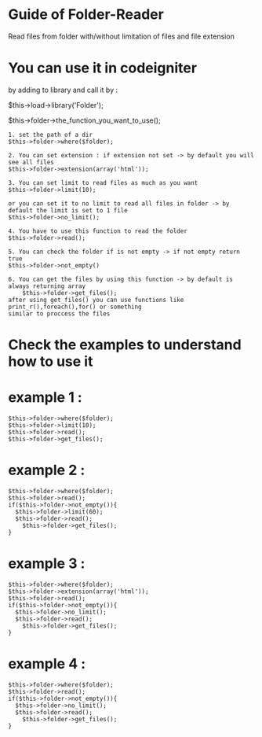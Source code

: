 # Guide of Folder-Reader
Read files from folder with/without limitation of files and file extension
# You can use it in codeigniter
 by adding to library and call it by :
 
 $this->load->library('Folder');
 
 $this->folder->the_function_you_want_to_use();
 
	1. set the path of a dir
	$this->folder->where($folder);
	
	2. You can set extension : if extension not set -> by default you will see all files
	$this->folder->extension(array('html'));
	
	3. You can set limit to read files as much as you want
	$this->folder->limit(10);
	
	or you can set it to no limit to read all files in folder -> by default the limit is set to 1 file
	$this->folder->no_limit();
	
	4. You have to use this function to read the folder
	$this->folder->read();
	
	5. You can check the folder if is not empty -> if not empty return true
	$this->folder->not_empty()
	
	6. You can get the files by using this function -> by default is always returning array
		$this->folder->get_files();
	after using get_files() you can use functions like print_r(),foreach(),for() or something
	similar to proccess the files


# Check the examples to understand how to use it
#	example 1 :
	$this->folder->where($folder);
	$this->folder->limit(10);
	$this->folder->read();
	$this->folder->get_files();
	
#	example 2 :
	$this->folder->where($folder);
	$this->folder->read();
	if($this->folder->not_empty()){
	  $this->folder->limit(60);
	  $this->folder->read();
		$this->folder->get_files();
	}
	
#	example 3 :
	$this->folder->where($folder);
	$this->folder->extension(array('html'));
	$this->folder->read();
	if($this->folder->not_empty()){
	  $this->folder->no_limit();
	  $this->folder->read();
		$this->folder->get_files();
	}
	
#	example 4 :
	$this->folder->where($folder);
	$this->folder->read();
	if($this->folder->not_empty()){
	  $this->folder->no_limit();
	  $this->folder->read();
		$this->folder->get_files();
	}

 

